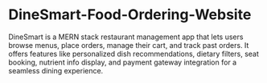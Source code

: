 # DineSmart-Food-Ordering-Website
DineSmart is a MERN stack restaurant management app that lets users browse menus, place orders, manage their cart, and track past orders. It offers features like personalized dish recommendations, dietary filters, seat booking, nutrient info display, and payment gateway integration for a seamless dining experience.
